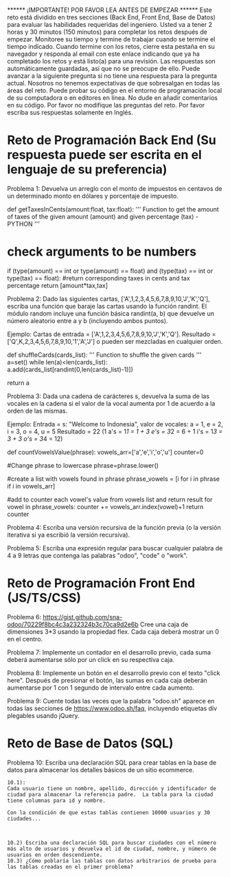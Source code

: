 ****** ¡IMPORTANTE! POR FAVOR LEA ANTES DE EMPEZAR ******
Este reto está dividido en tres secciones (Back End, Front End, Base de Datos) para evaluar las habilidades requeridas del ingeniero.
Usted va a tener 2 horas y 30 minutos (150 minutos) para completar los retos después de empezar.  Monitoree su tiempo y termine de trabajar cuando se termine el tiempo indicado.
Cuando termine con los retos, cierre esta pestaña en su navegador y responda al email con este enlace indicando que ya ha completado los retos y está listo(a) para una revisión.
Las respuestas son automáticamente guardadas, así que no se preocupe de ello.
Puede avanzar a la siguiente pregunta si no tiene una respuesta para la pregunta actual.
Nosotros no tenemos expectativas de que sobresalgan en todas las áreas del reto.
Puede probar su código en el entorno de programación local de su computadora o en editores en línea.
No dude en añadir comentarios en su código.
Por favor no modifique las preguntas del reto.
Por favor escriba sus respuestas solamente en Inglés.

Reto de Programación Back End (Su respuesta puede ser escrita en el lenguaje de su preferencia)
============================================================================

Problema 1:
Devuelva un arreglo con el monto de impuestos en centavos de un determinado monto en dólares y porcentaje de impuesto.

def getTaxesInCents(amount:float, tax:float):
  '''
      Function to get the amount of taxes of the given amount (amount) and given percentage (tax) - PYTHON
  '''
  # check arguments to be numbers
  if (type(amount) == int or type(amount) == float) and (type(tax) == int or type(tax) == float):
    #return corresponding taxes in cents and tax percentage
    return [amount*tax,tax]
    

Problema 2:
 Dado las siguientes cartas, ['A',1,2,3,4,5,6,7,8,9,10,'J','K','Q'], escriba una función que baraje las cartas usando la función randint.
 El módulo random incluye una función básica randint(a, b) que devuelve un número aleatorio entre a y b (incluyendo ambos puntos).
 
 Ejemplo:
 Cartas de entrada = ['A',1,2,3,4,5,6,7,8,9,10,'J','K','Q'].
 Resultado =  ['Q',K,2,3,4,5,6,7,8,9,10,'1','A','J'] o pueden ser mezcladas en cualquier orden.

def shuffleCards(cards_list):
  '''
      Function to shuffle the given cards
  '''
  a=set()
  while len(a)<len(cards_list):
    a.add(cards_list[randint(0,len(cards_list)-1)])
  
  return a

Problema 3:
Dada una cadena de carácteres s, devuelva la suma de las vocales en la cadena si el valor de la vocal aumenta por 1 de acuerdo a la orden de las mismas.

Ejemplo:
Entrada = s: "Welcome to Indonesia", valor de vocales: a = 1, e = 2, i = 3, o = 4, u = 5 
Resultado = 22 (1 a's = 1*1 = 1 +  3 e's = 3*2 = 6 +  1 i's = 1*3 = 3 + 3 o's = 3*4 = 12)

def countVowelsValue(phrase):
  vowels_arr=['a','e','i','o','u']
  counter=0
  
  #Change phrase to lowercase
  phrase=phrase.lower()
  
  #create a list with vowels found in phrase
  phrase_vowels = [i for i in phrase if i in vowels_arr]
  
  #add to counter each vowel's value from vowels list and return result
  for vowel in phrase_vowels:
    counter += vowels_arr.index(vowel)+1
  return counter

Problema 4:
Escriba una versión recursiva de la función previa (o la versión iterativa si ya escribió la versión recursiva).

Problema 5:
Escriba una expresión regular para buscar cualquier palabra de 4 a 9 letras que contenga las palabras "odoo", "code" o "work".



Reto de Programación Front End (JS/TS/CSS)
=====================================

Problema 6:
https://gist.github.com/sna-odoo/70229f8bc4c3a232324b3c70ca9d2e6b
Cree una caja de dimensiones 3*3 usando la propiedad flex.  Cada caja deberá mostrar un 0 en el centro.

Problema 7:
Implemente un contador en el desarrollo previo, cada suma deberá aumentarse sólo por un click en su respectiva caja.

Problema 8:
Implemente un botón en el desarrollo previo con el texto "click here".  Después de presionar el botón, las sumas en cada caja deberán aumentarse por 1 con 1 segundo de intervalo entre cada aumento.

Problema 9:
Cuente todas las veces que la palabra "odoo.sh" aparece en todas las secciones de https://www.odoo.sh/faq, incluyendo etiquetas div plegables usando jQuery.


Reto de Base de Datos (SQL)
=====================================

Problema 10:
Escriba una declaración SQL para crear tablas en la base de datos para almacenar los detalles básicos de un sitio ecommerce.

    10.1):
    Cada usuario tiene un nombre, apellido, dirección y identificador de ciudad para almacenar la referencia padre.  La tabla para la ciudad tiene columnas para id y nombre.
    
    Con la condición de que estas tablas contienen 10000 usuarios y 30 ciudades...
    
    
    
    10.2) Escriba una declaración SQL para buscar ciudades con el número más alto de usuarios y devuelva el id de ciudad, nombre, y número de usuarios en orden descendiente.
    10.3) ¿Cómo poblaría las tablas con datos arbitrarios de prueba para las tablas creadas en el primer problema?

